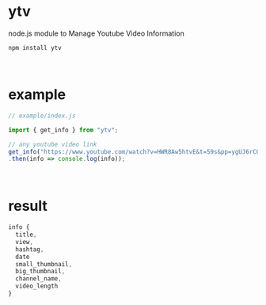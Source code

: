 # ytv
node.js module to Manage Youtube Video Information  

    npm install ytv

<br>

# example
```javascript
// example/index.js

import { get_info } from "ytv";

// any youtube video link
get_info("https://www.youtube.com/watch?v=HWR8Aw5htvE&t=59s&pp=ygUJ6rCQ7Iqk7Yq4")
.then(info => console.log(info));
```

<br>

# result
```javascript
info {
  title, 
  view,
  hashtag,
  date
  small_thumbnail,
  big_thumbnail,
  channel_name,
  video_length
}
```

<br>

